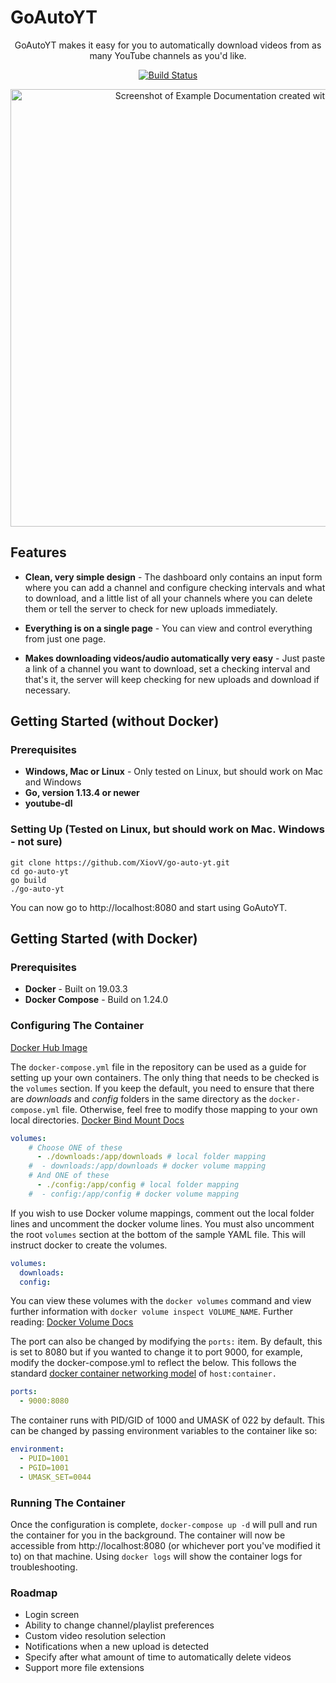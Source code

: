 # GoAutoYT
<p align="center">GoAutoYT makes it easy for you to automatically download videos from as many YouTube channels as you'd like.</p>
<p align="center"><a href="https://travis-ci.com/xiovv/go-auto-yt"><img src="https://travis-ci.org/XiovV/go-auto-yt.svg?branch=master" alt="Build Status"></a><p>
<p align="center"><img src="https://raw.githubusercontent.com/XiovV/go-auto-yt/master/demo.png" width=700 alt="Screenshot of Example Documentation created with Slate"></p>

Features
------------
* **Clean, very simple design** - The dashboard only contains an input form where you can add a channel and configure checking intervals and what to download, and a little list of all your channels where you can delete them or tell the server to check for new uploads immediately.

* **Everything is on a single page** - You can view and control everything from just one page. 

* **Makes downloading videos/audio automatically very easy** - Just paste a link of a channel you want to download, set a checking interval and that's it, the server will keep checking for new uploads and download if necessary.

Getting Started (without Docker)
------------
### Prerequisites
* **Windows, Mac or Linux** - Only tested on Linux, but should work on Mac and Windows
* **Go, version 1.13.4 or newer**
* **youtube-dl**

### Setting Up (Tested on Linux, but should work on Mac. Windows - not sure)
```
git clone https://github.com/XiovV/go-auto-yt.git
cd go-auto-yt
go build
./go-auto-yt
```

You can now go to http://localhost:8080 and start using GoAutoYT.

Getting Started (with Docker)
------------
### Prerequisites
* **Docker** - Built on 19.03.3
* **Docker Compose** - Build on 1.24.0

### Configuring The Container
[Docker Hub Image](https://hub.docker.com/r/xiovv/go-auto-yt)

The `docker-compose.yml` file in the repository can be used as a guide for setting up your own containers. The only thing that needs to be checked is the `volumes` section. If you keep the default, you need to ensure that there are _downloads_ and _config_ folders in the same directory as the `docker-compose.yml` file. Otherwise, feel free to modify those mapping to your own local directories. [Docker Bind Mount Docs](https://docs.docker.com/storage/bind-mounts/)

```YAML
volumes:
    # Choose ONE of these
      - ./downloads:/app/downloads # local folder mapping
    #  - downloads:/app/downloads # docker volume mapping
    # And ONE of these
      - ./config:/app/config # local folder mapping
    #  - config:/app/config # docker volume mapping
```

If you wish to use Docker volume mappings, comment out the local folder lines and uncomment the docker volume lines. You must also uncomment the root `volumes` section at the bottom of the sample YAML file. This will instruct docker to create the volumes. 

```YAML
volumes:
  downloads:
  config:
```

You can view these volumes with the `docker volumes` command and view further information with `docker volume inspect VOLUME_NAME`. Further reading: [Docker Volume Docs](https://docs.docker.com/storage/volumes/)

The port can also be changed by modifying the `ports:` item. By default, this is set to 8080 but if you wanted to change it to port 9000, for example, modify the docker-compose.yml to reflect the below. This follows the standard [docker container networking model](https://docs.docker.com/config/containers/container-networking/) of `host:container.`

```YAML
ports:
  - 9000:8080
```

The container runs with PID/GID of 1000 and UMASK of 022 by default. This can be changed by passing environment variables to the container like so:

```YAML
environment:
  - PUID=1001
  - PGID=1001
  - UMASK_SET=0044
```

### Running The Container
Once the configuration is complete, `docker-compose up -d` will pull and run the container for you in the background. The container will now be accessible from http://localhost:8080 (or whichever port you've modified it to) on that machine. Using `docker logs` will show the container logs for troubleshooting.

### Roadmap
* Login screen
* Ability to change channel/playlist preferences
* Custom video resolution selection
* Notifications when a new upload is detected
* Specify after what amount of time to automatically delete videos
* Support more file extensions
